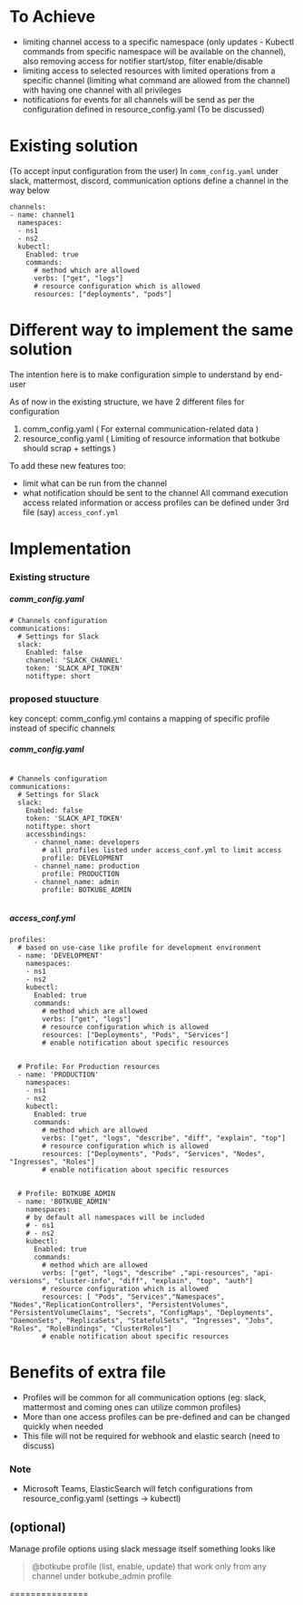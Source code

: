 # To Achieve 
- limiting channel access to a specific namespace (only updates - Kubectl commands from specific namespace will be available on the channel), also removing access for notifier start/stop, filter enable/disable
- limiting access to selected resources with limited operations from a specific channel (limiting what command are allowed from the channel)
  with having one channel with all privileges 
- notifications for events for all channels will be send as per the configuration defined in resource_config.yaml (To be discussed)
 
# Existing solution 
(To accept input configuration from the user)
In `comm_config.yaml` under slack, mattermost, discord, communication options define a channel in the way below
```
channels:
- name: channel1
  namespaces:
  - ns1
  - ns2
  kubectl:
    Enabled: true
    commands:
      # method which are allowed
      verbs: ["get", "logs"]
      # resource configuration which is allowed
      resources: ["deployments", "pods"]
```

# Different way to implement the same solution 
 
The intention here is to make configuration simple to understand by end-user

As of now in the existing structure, we have 2 different files for configuration 
1. comm_config.yaml      ( For external communication-related data )
2. resource_config.yaml  ( Limiting of resource information that botkube should scrap + settings )

To add these new features too: 
 - limit what can be run from the channel
 - what notification should be sent to the channel 
All command execution access related information or access profiles can be defined under 3rd file (say) `access_conf.yml`

# Implementation

### Existing structure 
##### comm_config.yaml
``` 
# Channels configuration
communications:
  # Settings for Slack
  slack:
    Enabled: false
    channel: 'SLACK_CHANNEL'
    token: 'SLACK_API_TOKEN'
    notiftype: short  
```
### proposed stuucture 
key concept: comm_config.yml contains a mapping of specific profile instead of specific channels 
##### comm_config.yaml
```
  
# Channels configuration
communications:
  # Settings for Slack
  slack:
    Enabled: false
    token: 'SLACK_API_TOKEN'
    notiftype: short  
    accessbindings:
      - channel_name: developers
        # all profiles listed under access_conf.yml to limit access
        profile: DEVELOPMENT    
      - channel_name: production
        profile: PRODUCTION
      - channel_name: admin
        profile: BOTKUBE_ADMIN


```

##### access_conf.yml
```
profiles:
  # based on use-case like profile for development environment
  - name: 'DEVELOPMENT'     
    namespaces:
    - ns1
    - ns2
    kubectl:
      Enabled: true
      commands:
        # method which are allowed
        verbs: ["get", "logs"]
        # resource configuration which is allowed
        resources: ["Deployments", "Pods", "Services"]
        # enable notification about specific resources
           
   
  # Profile: For Production resources 
  - name: 'PRODUCTION'
    namespaces:
    - ns1
    - ns2
    kubectl:
      Enabled: true
      commands:
        # method which are allowed
        verbs: ["get", "logs", "describe", "diff", "explain", "top"]
        # resource configuration which is allowed
        resources: ["Deployments", "Pods", "Services", "Nodes", "Ingresses", "Roles"]  
        # enable notification about specific resources
          

  # Profile: BOTKUBE_ADMIN 
  - name: 'BOTKUBE_ADMIN'
    namespaces:
    # by default all namespaces will be included
    # - ns1
    # - ns2
    kubectl:
      Enabled: true
      commands:
        # method which are allowed
        verbs: ["get", "logs", "describe" ,"api-resources", "api-versions", "cluster-info", "diff", "explain", "top", "auth"]
        # resource configuration which is allowed
        resources: [ "Pods", "Services","Namespaces", "Nodes","ReplicationControllers", "PersistentVolumes", "PersistentVolumeClaims", "Secrets", "ConfigMaps", "Deployments", "DaemonSets", "ReplicaSets", "StatefulSets", "Ingresses", "Jobs", "Roles", "RoleBindings", "ClusterRoles"]  
        # enable notification about specific resources
```

# Benefits of extra file
- Profiles will be common for all communication options (eg: slack, mattermost and coming ones can utilize common profiles)
- More than one access profiles can be pre-defined and can be changed quickly when needed 
- This file will not be required for webhook and elastic search (need to discuss)
 
### Note 
- Microsoft Teams, ElasticSearch will fetch configurations from resource_config.yaml (settings -> kubectl)


## (optional)
 Manage profile options using slack message itself something looks like  
 > @botkube profile (list, enable, update) that work only from any channel under botkube_admin profile

===============